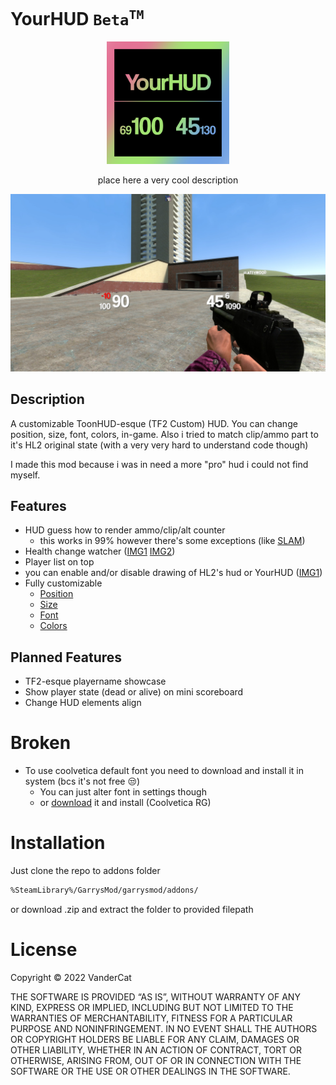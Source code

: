 # YourHUD `Beta`<sup>`TM`</sup>
<p align="center">
    <img alt="logo" src="https://github.com/VanderCat/YourHUD/blob/main/img/WorkshopIcon.png?raw=true" width="196">
</p>
<p align="center">
    place here a very cool description
</p>

![A Hud](https://github.com/VanderCat/YourHUD/blob/main/img/HUD.jpg?raw=true)
## Description
A customizable ToonHUD-esque (TF2 Custom) HUD.
You can change position, size, font, colors, in-game.
Also i tried to match clip/ammo part to it's HL2 original state (with a very very hard to understand code though)

I made this mod because i was in need a more "pro" hud i could not find myself.

## Features
- HUD guess how to render ammo/clip/alt counter
    - this works in 99% however there's some exceptions (like [SLAM](https://github.com/VanderCat/YourHUD/blob/main/img/GuessIssue.jpg?raw=true))
- Health change watcher ([IMG1](https://github.com/VanderCat/YourHUD/blob/main/img/hpRecover.jpg?raw=true) [IMG2](https://github.com/VanderCat/YourHUD/blob/main/img/hpLose.jpg?raw=true))
- Player list on top 
- you can enable and/or disable drawing of HL2's hud or YourHUD ([IMG1](https://github.com/VanderCat/YourHUD/blob/main/img/SettingsVisibility.jpg?raw=true))
- Fully customizable
    - [Position](https://github.com/VanderCat/YourHUD/blob/main/img/SettingsOffsets.jpg?raw=true)
    - [Size](https://github.com/VanderCat/YourHUD/blob/main/img/SettingsFonts.jpg?raw=true)
    - [Font](https://github.com/VanderCat/YourHUD/blob/main/img/SettingsFonts.jpg?raw=true)
    - [Colors](https://github.com/VanderCat/YourHUD/blob/main/img/SettingsColors.jpg?raw=true)

## Planned Features
- TF2-esque playername showcase
- Show player state (dead or alive) on mini scoreboard
- Change HUD elements align

# Broken
- To use coolvetica default font you need to download and install it in system (bcs it's not free 😒)
    - You can just alter font in settings though
    - or [download](https://dl.dafont.com/dl/?f=coolvetica) it and install (Coolvetica RG)

# Installation
Just clone the repo to addons folder
```sh
%SteamLibrary%/GarrysMod/garrysmod/addons/
```
or download .zip and extract the folder to provided filepath

# License
Copyright © 2022 VanderCat

THE SOFTWARE IS PROVIDED “AS IS”, WITHOUT WARRANTY OF ANY KIND, EXPRESS OR IMPLIED, INCLUDING BUT NOT LIMITED TO THE WARRANTIES OF MERCHANTABILITY, FITNESS FOR A PARTICULAR PURPOSE AND NONINFRINGEMENT. IN NO EVENT SHALL THE AUTHORS OR COPYRIGHT HOLDERS BE LIABLE FOR ANY CLAIM, DAMAGES OR OTHER LIABILITY, WHETHER IN AN ACTION OF CONTRACT, TORT OR OTHERWISE, ARISING FROM, OUT OF OR IN CONNECTION WITH THE SOFTWARE OR THE USE OR OTHER DEALINGS IN THE SOFTWARE.